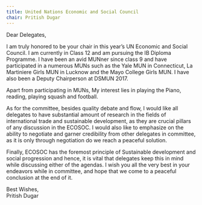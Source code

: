 ```yaml
---
title: United Nations Economic and Social Council
chair: Pritish Dugar
---
```


Dear Delegates,

I am truly honored to be your chair in this year’s UN Economic and Social Council. I am currently in Class 12 and am pursuing the IB Diploma Programme. I have been an avid MUNner since class 9 and have participated in a numerous MUNs such as the Yale MUN in Connecticut, La Martiniere Girls MUN in Lucknow and the Mayo College Girls MUN. I have also been a Deputy Chairperson at DSMUN 2017. 

Apart from participating in MUNs, My interest lies in playing the Piano, reading, playing squash and football. 

As for the committee, besides quality debate and flow, I would like all delegates to have substantial amount of research in the fields of international trade and sustainable development, as they are crucial pillars of any discussion in the ECOSOC. I would also like to emphasize on the ability to negotiate and garner credibility from other delegates in committee, as it is only through negotiation do we reach a peaceful solution. 

Finally, ECOSOC has the foremost principle of Sustainable development and social progression and hence, it is vital that delegates keep this in mind while discussing either of the agendas. I wish you all the very best in your endeavors while in committee, and hope that we come to a peaceful conclusion at the end of it.

Best Wishes,<br>
Pritish Dugar
